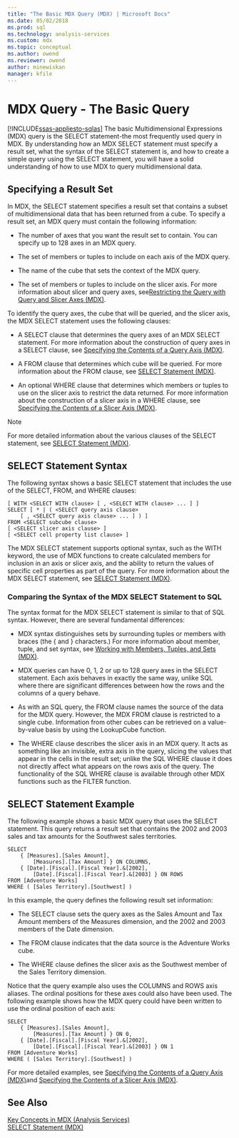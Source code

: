 ```yaml
---
title: "The Basic MDX Query (MDX) | Microsoft Docs"
ms.date: 05/02/2018
ms.prod: sql
ms.technology: analysis-services
ms.custom: mdx
ms.topic: conceptual
ms.author: owend
ms.reviewer: owend
author: minewiskan
manager: kfile
---
```

# MDX Query - The Basic Query
[!INCLUDE[ssas-appliesto-sqlas](../../../includes/ssas-appliesto-sqlas.md)]
  The basic Multidimensional Expressions (MDX) query is the SELECT statement-the most frequently used query in MDX. By understanding how an MDX SELECT statement must specify a result set, what the syntax of the SELECT statement is, and how to create a simple query using the SELECT statement, you will have a solid understanding of how to use MDX to query multidimensional data.  
  
## Specifying a Result Set  
 In MDX, the SELECT statement specifies a result set that contains a subset of multidimensional data that has been returned from a cube. To specify a result set, an MDX query must contain the following information:  
  
-   The number of axes that you want the result set to contain. You can specify up to 128 axes in an MDX query.  
  
-   The set of members or tuples to include on each axis of the MDX query.  
  
-   The name of the cube that sets the context of the MDX query.  
  
-   The set of members or tuples to include on the slicer axis. For more information about slicer and query axes, see[Restricting the Query with Query and Slicer Axes &#40;MDX&#41;](../../../analysis-services/multidimensional-models/mdx/mdx-query-and-slicer-axes-restricting-the-query.md).  
  
 To identify the query axes, the cube that will be queried, and the slicer axis, the MDX SELECT statement uses the following clauses:  
  
-   A SELECT clause that determines the query axes of an MDX SELECT statement. For more information about the construction of query axes in a SELECT clause, see [Specifying the Contents of a Query Axis &#40;MDX&#41;](../../../analysis-services/multidimensional-models/mdx/mdx-query-and-slicer-axes-specify-the-contents-of-a-query-axis.md).  
  
-   A FROM clause that determines which cube will be queried. For more information about the FROM clause, see [SELECT Statement &#40;MDX&#41;](/sql/mdx/mdx-data-manipulation-select.md).  
  
-   An optional WHERE clause that determines which members or tuples to use on the slicer axis to restrict the data returned. For more information about the construction of a slicer axis in a WHERE clause, see [Specifying the Contents of a Slicer Axis &#40;MDX&#41;](../../../analysis-services/multidimensional-models/mdx/mdx-query-and-slicer-axes-specify-the-contents-of-a-slicer-axis.md).  
  
> [!NOTE]  
>  For more detailed information about the various clauses of the SELECT statement, see [SELECT Statement &#40;MDX&#41;](/sql/mdx/mdx-data-manipulation-select.md).  
  
## SELECT Statement Syntax  
 The following syntax shows a basic SELECT statement that includes the use of the SELECT, FROM, and WHERE clauses:  
  
```  
[ WITH <SELECT WITH clause> [ , <SELECT WITH clause> ... ] ]   
SELECT [ * | ( <SELECT query axis clause>   
    [ , <SELECT query axis clause> ... ] ) ]  
FROM <SELECT subcube clause>   
[ <SELECT slicer axis clause> ]  
[ <SELECT cell property list clause> ]  
```  
  
 The MDX SELECT statement supports optional syntax, such as the WITH keyword, the use of MDX functions to create calculated members for inclusion in an axis or slicer axis, and the ability to return the values of specific cell properties as part of the query. For more information about the MDX SELECT statement, see [SELECT Statement &#40;MDX&#41;](/sql/mdx/mdx-data-manipulation-select.md).  
  
### Comparing the Syntax of the MDX SELECT Statement to SQL  
 The syntax format for the MDX SELECT statement is similar to that of SQL syntax. However, there are several fundamental differences:  
  
-   MDX syntax distinguishes sets by surrounding tuples or members with braces (the { and } characters.) For more information about member, tuple, and set syntax, see [Working with Members, Tuples, and Sets &#40;MDX&#41;](../../../analysis-services/multidimensional-models/mdx/working-with-members-tuples-and-sets-mdx.md).  
  
-   MDX queries can have 0, 1, 2 or up to 128 query axes in the SELECT statement. Each axis behaves in exactly the same way, unlike SQL where there are significant differences between how the rows and the columns of a query behave.  
  
-   As with an SQL query, the FROM clause names the source of the data for the MDX query. However, the MDX FROM clause is restricted to a single cube. Information from other cubes can be retrieved on a value-by-value basis by using the LookupCube function.  
  
-   The WHERE clause describes the slicer axis in an MDX query. It acts as something like an invisible, extra axis in the query, slicing the values that appear in the cells in the result set; unlike the SQL WHERE clause it does not directly affect what appears on the rows axis of the query. The functionality of the SQL WHERE clause is available through other MDX functions such as the FILTER function.  
  
## SELECT Statement Example  
 The following example shows a basic MDX query that uses the SELECT statement. This query returns a result set that contains the 2002 and 2003 sales and tax amounts for the Southwest sales territories.  
  
```  
SELECT  
    { [Measures].[Sales Amount],   
        [Measures].[Tax Amount] } ON COLUMNS,  
    { [Date].[Fiscal].[Fiscal Year].&[2002],   
        [Date].[Fiscal].[Fiscal Year].&[2003] } ON ROWS  
FROM [Adventure Works]  
WHERE ( [Sales Territory].[Southwest] )  
```  
  
 In this example, the query defines the following result set information:  
  
-   The SELECT clause sets the query axes as the Sales Amount and Tax Amount members of the Measures dimension, and the 2002 and 2003 members of the Date dimension.  
  
-   The FROM clause indicates that the data source is the Adventure Works cube.  
  
-   The WHERE clause defines the slicer axis as the Southwest member of the Sales Territory dimension.  
  
 Notice that the query example also uses the COLUMNS and ROWS axis aliases. The ordinal positions for these axes could also have been used. The following example shows how the MDX query could have been written to use the ordinal position of each axis:  
  
```  
SELECT  
    { [Measures].[Sales Amount],   
        [Measures].[Tax Amount] } ON 0,  
    { [Date].[Fiscal].[Fiscal Year].&[2002],   
        [Date].[Fiscal].[Fiscal Year].&[2003] } ON 1  
FROM [Adventure Works]  
WHERE ( [Sales Territory].[Southwest] )  
```  
  
 For more detailed examples, see [Specifying the Contents of a Query Axis &#40;MDX&#41;](../../../analysis-services/multidimensional-models/mdx/mdx-query-and-slicer-axes-specify-the-contents-of-a-query-axis.md)and [Specifying the Contents of a Slicer Axis &#40;MDX&#41;](../../../analysis-services/multidimensional-models/mdx/mdx-query-and-slicer-axes-specify-the-contents-of-a-slicer-axis.md).  
  
## See Also  
 [Key Concepts in MDX &#40;Analysis Services&#41;](../../../analysis-services/multidimensional-models/mdx/key-concepts-in-mdx-analysis-services.md)   
 [SELECT Statement &#40;MDX&#41;](/sql/mdx/mdx-data-manipulation-select.md)  
  
  
